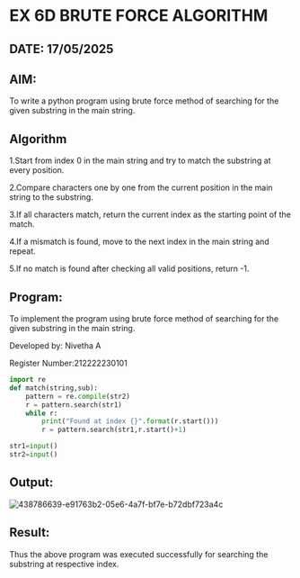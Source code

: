# EX 6D BRUTE FORCE ALGORITHM
## DATE: 17/05/2025
## AIM:
To write a python program using brute force method of searching for the given substring in the main string.

## Algorithm
1.Start from index 0 in the main string and try to match the substring at every position.

2.Compare characters one by one from the current position in the main string to the substring.

3.If all characters match, return the current index as the starting point of the match.

4.If a mismatch is found, move to the next index in the main string and repeat.

5.If no match is found after checking all valid positions, return -1.
## Program:

To implement the program using brute force method of searching for the given substring in the main string.

Developed by: Nivetha A

Register Number:212222230101

```PYTHON
import re
def match(string,sub):
    pattern = re.compile(str2)
    r = pattern.search(str1)
    while r:
        print("Found at index {}".format(r.start()))
        r = pattern.search(str1,r.start()+1)    

str1=input()
str2=input()
```

## Output:
![438786639-e91763b2-05e6-4a7f-bf7e-b72dbf723a4c](https://github.com/user-attachments/assets/52378c0a-7e00-48f8-abb8-15730c5849c7)

## Result:
Thus the above program was executed successfully for searching the substring at respective index.
